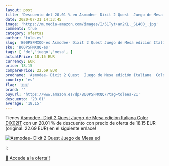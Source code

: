 ```yaml
---
layout: post
title: 'Descuento del 20.01 % en Asmodee- Dixit 2 Quest  Juego de Mesa ed'
date: 2020-07-31 14:33:45
image: 'https://m.media-amazon.com/images/I/51Tyt+an2KL._SL400_.jpg'
comments: true
category: ofertas
author: 'tole.es'
slug: 'B00PSFMXQQ-es Asmodee- Dixit 2 Quest Juego de Mesa edición Italiana...'
sku: 'B00PSFMXQQ-es'
tags: [ 'de','juego','mesa', ]
actualPrice: 18.15 EUR
currency: EUR
price: 18.15
comparePrice: 22.69 EUR
prodname: 'Asmodee- Dixit 2 Quest  Juego de Mesa edición Italiana  Color  DIX02IT'
country: 'es'
flag: '🇪🇸'
brand: ''
buyurl: 'https://www.amazon.es/dp/B00PSFMXQQ/?tag=tolees-21'
descuento: '20.01'
average: '18.15'
---
```


Tienes [Asmodee- Dixit 2 Quest  Juego de Mesa edición Italiana  Color  DIX02IT](https://www.amazon.es/dp/B00PSFMXQQ/?tag=tolees-21) con un 20.01 % de descuento con precio de oferta de 18.15 EUR (original: 22.69 EUR) en el siguiente enlace!

[![Asmodee- Dixit 2 Quest  Juego de Mesa ed](https://m.media-amazon.com/images/I/51Tyt+an2KL._SL400_.jpg)](https://www.amazon.es/dp/B00PSFMXQQ/?tag=tolees-21)

ℹ️:


[🛒 Accede a la oferta!!](https://www.amazon.es/dp/B00PSFMXQQ/?tag=tolees-21)
